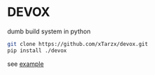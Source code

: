 # DEVOX

dumb build system in python

```bash
git clone https://github.com/xTarzx/devox.git
pip install ./devox
```

see [example](example)
